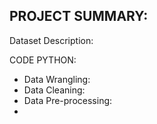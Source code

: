 PROJECT SUMMARY:
- 

Dataset Description:

CODE PYTHON:
- Data Wrangling:
- Data Cleaning:
- Data Pre-processing:
- 
  
